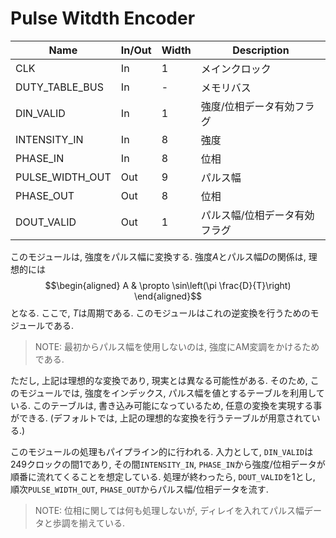 # Pulse Witdth Encoder

| Name                         | In/Out | Width | Description                                        | 
| ---------------------------- | ------ | ----- | -------------------------------------------------- | 
| CLK                          | In     | 1     | メインクロック                                     | 
| DUTY_TABLE_BUS               | In     | -     | メモリバス                                         | 
| DIN_VALID                    | In     | 1     | 強度/位相データ有効フラグ                          | 
| INTENSITY_IN                 | In     | 8     | 強度                                               | 
| PHASE_IN                     | In     | 8     | 位相                                               | 
| PULSE_WIDTH_OUT              | Out    | 9     | パルス幅                                           | 
| PHASE_OUT                    | Out    | 8     | 位相                                               | 
| DOUT_VALID                   | Out    | 1     | パルス幅/位相データ有効フラグ                      | 

このモジュールは, 強度をパルス幅に変換する.
強度$A$とパルス幅$D$の関係は, 理想的には
$$\begin{aligned}
  A    & \propto \sin\left(\pi \frac{D}{T}\right)
\end{aligned}$$
となる. ここで, $T$は周期である.
このモジュールはこれの逆変換を行うためのモジュールである.

> NOTE: 最初からパルス幅を使用しないのは, 強度にAM変調をかけるためである.

ただし, 上記は理想的な変換であり, 現実とは異なる可能性がある.
そのため, このモジュールでは, 強度をインデックス, パルス幅を値とするテーブルを利用している. 
このテーブルは, 書き込み可能になっているため, 任意の変換を実現する事ができる.
(デフォルトでは, 上記の理想的な変換を行うテーブルが用意されている.)

このモジュールの処理もパイプライン的に行われる.
入力として, `DIN_VALID`は249クロックの間1であり, その間`INTENSITY_IN`, `PHASE_IN`から強度/位相データが順番に流れてくることを想定している.
処理が終わったら, `DOUT_VALID`を1とし, 順次`PULSE_WIDTH_OUT`, `PHASE_OUT`からパルス幅/位相データを流す.

> NOTE: 位相に関しては何も処理しないが, ディレイを入れてパルス幅データと歩調を揃えている.
